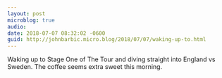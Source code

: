 ```yaml
---
layout: post
microblog: true
audio: 
date: 2018-07-07 08:32:02 -0600
guid: http://johnbarbic.micro.blog/2018/07/07/waking-up-to.html
---
```

Waking up to Stage One of The Tour and diving straight into England vs Sweden.  The coffee seems extra sweet this morning.
